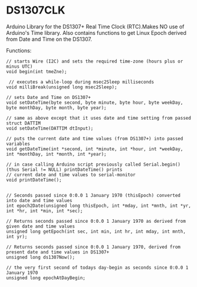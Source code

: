 # DS1307CLK
Arduino Library for the DS1307+ Real Time Clock (RTC).Makes NO use of Arduino's Time library.
Also contains functions to get Linux Epoch  derived from Date and Time on the DS1307.

Functions:

    // starts Wire (I2C) and sets the required time-zone (hours plus or minus UTC)
    void begin(int tmeZne);

     // executes a while-loop during msec2Sleep milliseconds
    void milliBreak(unsigned long msec2Sleep);

    // sets Date and Time on DS1307+
    void setDateTime(byte second, byte minute, byte hour, byte weekDay, byte monthDay, byte month, byte year);

    // same as above except that it uses date and time setting from passed struct DATTIM
    void setDateTime(DATTIM dtInput);

    // puts the current date and time values (from DS1307+) into passed variables
    void getDateTime(int *second, int *minute, int *hour, int *weekDay, int *monthDay, int *month, int *year);

    // in case calling Arduino script previously called Serial.begin() (thus Serial != NULL) printDateTime() prints
    // current date and time values to serial-monitor
    void printDateTime();


    // Seconds passed since 0:0.0 1 January 1970 (thisEpoch) converted into date and time values
    int epoch2Date(unsigned long thisEpoch, int *mday, int *mnth, int *yr, int *hr, int *min, int *sec);

    // Returns seconds passed since 0:0.0 1 January 1970 as derived from given date and time values
    unsigned long getEpoch(int sec, int min, int hr, int mday, int mnth, int yr);

    // Returns seconds passed since 0:0.0 1 January 1970, derived from present date and time values in DS1307+
    unsigned long ds1307Now();

    // the very first second of todays day-begin as seconds since 0:0.0 1 January 1970
    unsigned long epochAtDayBegin;

